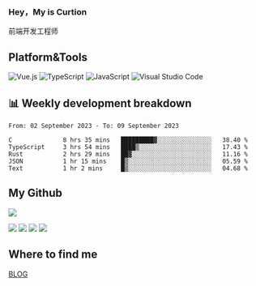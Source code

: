 ### Hey，My is Curtion
前端开发工程师
## Platform&Tools

![Vue.js](https://img.shields.io/badge/-Vue.js-4FC08D?style=flat-square&logo=Vue.js&logoColor=white)
![TypeScript](https://img.shields.io/badge/-TypeScript-007ACC?style=flat-square&logo=typescript&logoColor=white)
![JavaScript](https://img.shields.io/badge/-JavaScript-F7DF1E?style=flat-square&logo=javascript&logoColor=black)
![Visual Studio Code](https://img.shields.io/badge/-VSCode-007ACC?style=flat-square&logo=Visual-Studio-Code&logoColor=white)

## 📊 Weekly development breakdown

<!--START_SECTION:waka-->

```text
From: 02 September 2023 - To: 09 September 2023

C              8 hrs 35 mins   █████████▓░░░░░░░░░░░░░░░   38.40 %
TypeScript     3 hrs 54 mins   ████▒░░░░░░░░░░░░░░░░░░░░   17.43 %
Rust           2 hrs 29 mins   ██▓░░░░░░░░░░░░░░░░░░░░░░   11.16 %
JSON           1 hr 15 mins    █▒░░░░░░░░░░░░░░░░░░░░░░░   05.59 %
Text           1 hr 2 mins     █▒░░░░░░░░░░░░░░░░░░░░░░░   04.68 %
```

<!--END_SECTION:waka-->

## My Github

![](http://github-profile-summary-cards.vercel.app/api/cards/profile-details?username=curtion&theme=nord_bright)

![](http://github-profile-summary-cards.vercel.app/api/cards/stats?username=curtion&theme=nord_bright)
![](http://github-profile-summary-cards.vercel.app/api/cards/productive-time?username=curtion&theme=nord_bright&utcOffset=8)
![](http://github-profile-summary-cards.vercel.app/api/cards/repos-per-language?username=curtion&theme=nord_bright)
![](http://github-profile-summary-cards.vercel.app/api/cards/most-commit-language?username=curtion&theme=nord_bright)

## Where to find me

[BLOG](https://blog.3gxk.net)

